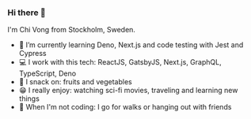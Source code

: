 ### Hi there 👋

I'm Chi Vong from Stockholm, Sweden.

- 🌱 I’m currently learning Deno, Next.js and code testing with Jest and Cypress
- 💻 I work with this tech: ReactJS, GatsbyJS, Next.js, GraphQL, TypeScript, Deno
- 🍎 I snack on: fruits and vegetables
- 😁 I really enjoy: watching sci-fi movies, traveling and learning new things
- 🌴 When I'm not coding: I go for walks or hanging out with friends
